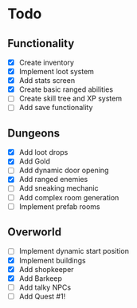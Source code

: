 # Todo

## Functionality

- [x] Create inventory
- [x] Implement loot system
- [x] Add stats screen
- [x] Create basic ranged abilities
- [ ] Create skill tree and XP system
- [ ] Add save functionality

## Dungeons

- [x] Add loot drops
- [x] Add Gold
- [ ] Add dynamic door opening
- [x] Add ranged enemies
- [ ] Add sneaking mechanic
- [ ] Add complex room generation
- [ ] Implement prefab rooms

## Overworld

- [ ] Implement dynamic start position
- [x] Implement buildings
- [x] Add shopkeeper
- [x] Add Barkeep
- [ ] Add talky NPCs
- [ ] Add Quest #1!